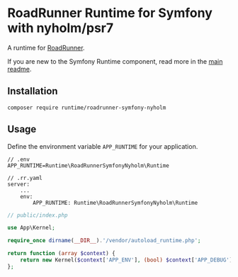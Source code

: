 # RoadRunner Runtime for Symfony with nyholm/psr7

A runtime for [RoadRunner](https://roadrunner.dev/).

If you are new to the Symfony Runtime component, read more in the [main readme](https://github.com/php-runtime/runtime).

## Installation

```
composer require runtime/roadrunner-symfony-nyholm
```

## Usage

Define the environment variable `APP_RUNTIME` for your application.

```
// .env
APP_RUNTIME=Runtime\RoadRunnerSymfonyNyholm\Runtime
```

```
// .rr.yaml
server:
    ...
    env:
        APP_RUNTIME: Runtime\RoadRunnerSymfonyNyholm\Runtime
```

```php
// public/index.php

use App\Kernel;

require_once dirname(__DIR__).'/vendor/autoload_runtime.php';

return function (array $context) {
    return new Kernel($context['APP_ENV'], (bool) $context['APP_DEBUG']);
};
```
